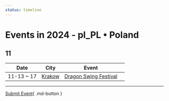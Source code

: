 ```yaml
---
status: timeline
---
```


# Events in 2024 - pl_PL • Poland

## 11

| Date | City | Event | |
| --- | --- | --- | --- |
| 11-13 ~ 17 | [Krakow](Krakow.md) | [Dragon Swing Festival](dragon-swing-festival.md) |  |

---

[Submit Event](https://github.com/swingdance/events/issues/new?assignees=&labels=add+event&projects=&template=02-add_entity.yml&title=Add%20Event%3A%20pl_PL%20%E2%80%A2%20%3CName%3E&region=pl_PL&province=&city=&org_id=){ .md-button }
